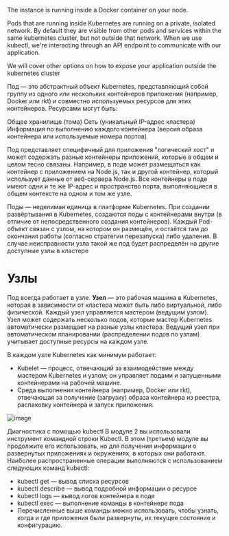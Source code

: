 The instance is running inside a Docker container on your node.

Pods that are running inside Kubernetes are running on a private, isolated network. By default they are visible from other pods and services within the same kubernetes cluster, but not outside that network. When we use kubectl, we're interacting through an API endpoint to communicate with our application.

We will cover other options on how to expose your application outside the kubernetes cluster

Под — это абстрактный объект Kubernetes, представляющий собой группу из одного или нескольких контейнеров приложения (например, Docker или rkt) и совместно используемых ресурсов для этих контейнеров. Ресурсами могут быть:

Общее хранилище (тома)
Сеть (уникальный IP-адрес кластера)
Информация по выполнению каждого контейнера (версия образа контейнера или используемые номера портов)

Под представляет специфичный для приложения "логический хост" и может содержать разные контейнеры приложений, которые в общем и целом тесно связаны. Например, в поде может размещаться как контейнер с приложением на Node.js, так и другой контейнер, который использует данные от веб-сервера Node.js. Все контейнеры в поде имеют одни и те же IP-адрес и пространство порта, выполняющиеся в общем контексте на одном и том же узле.

Поды — неделимая единица в платформе Kubernetes. При создании развёртывания в Kubernetes, создаются поды с контейнерами внутри (в отличие от непосредственного создания контейнеров). Каждый Pod-объект связан с узлом, на котором он размещён, и остаётся там до окончания работы (согласно стратегии перезапуска) либо удаления. В случае неисправности узла такой же под будет распределён на другие доступные узлы в кластере

# Узлы
Под всегда работает в узле. **Узел** — это рабочая машина в Kubernetes, которая в зависимости от кластера может быть либо виртуальной, либо физической. Каждый узел управляется мастером (ведущим узлом). Узел может содержать несколько подов, которые мастер Kubernetes автоматически размещает на разные узлы кластера. Ведущий узел при автоматическом планировании (распределении подов по узлам) учитывает доступные ресурсы на каждом узле.

В каждом узле Kubernetes как минимум работает:

- Kubelet — процесс, отвечающий за взаимодействие между мастером Kubernetes и узлом; он управляет подами и запущенными контейнерами на рабочей машине.
- Среда выполнения контейнера (например, Docker или rkt), отвечающая за получение (загрузку) образа контейнера из реестра, распаковку контейнера и запуск приложения.

![image](https://user-images.githubusercontent.com/79608549/152444351-2cb0ac5b-85e5-489a-bcfe-1af89091fc4d.png)

Диагностика с помощью kubectl
В модуле 2 вы использовали инструмент командной строки Kubectl. В этом (третьем) модуле вы продолжите его использовать, но для получения информации о развернутых приложениях и окружениях, в которых они работают. Наиболее распространенные операции выполняются с использованием следующих команд kubectl:

- kubectl get — вывод списка ресурсов
- kubectl describe — вывод подробной информации о ресурсе
- kubectl logs — вывод логов контейнера в поде
- kubectl exec — выполнение команды в контейнере пода
- Перечисленные выше команды можно использовать, чтобы узнать, когда и где приложения были развернуты, их текущее состояние и конфигурацию.
